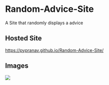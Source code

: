 # Random-Advice-Site
A Site that randomly displays a advice
  
## Hosted Site
  
https://pypranav.github.io/Random-Advice-Site/
  
## Images
  
![](https://lh3.googleusercontent.com/pw/ACtC-3eOfQ3HTHOiC7sh26YOBebXB_UpiA_95FuXcHkIdHPeS0dzirY40TD7POH42k6zX9pJh3XU1aTUbsOK6W1v_ew0ZFuKUuznFTzhs5XSiPExQlMw8LQSBR9SjbpSjrry3F1eaXpfXAtAwQ89ETQa-F_m=w1920-h901-no?authuser=0)
  
